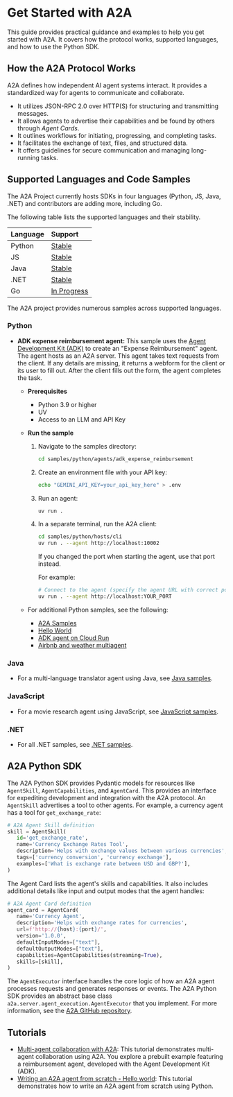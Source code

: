 
# Get Started with A2A

This guide provides practical guidance and examples to help you get started
with A2A. It covers how the protocol works, supported languages, and how to use
the Python SDK.

## How the A2A Protocol Works

A2A defines how independent AI agent systems interact. It provides
a standardized way for agents to communicate and collaborate.

*   It utilizes JSON-RPC 2.0 over HTTP(S) for structuring and transmitting messages.
*   It allows agents to advertise their capabilities and be found by others through *Agent Cards*.
*   It outlines workflows for initiating, progressing, and completing tasks.
*   It facilitates the exchange of text, files, and structured data.
*   It offers guidelines for secure communication and managing long-running tasks.


## Supported Languages and Code Samples

The A2A Project currently hosts SDKs in four languages (Python, JS, Java, .NET)
and contributors are adding more, including Go.


The following table lists the supported languages and their stability.

| Language | Support  |
| :------- | :------- |
| Python   | [Stable](https://github.com/a2aproject/a2a-python) |
| JS       | [Stable](https://github.com/a2aproject/a2a-js)   |
| Java     | [Stable](https://github.com/a2aproject/a2a-java)   |
| .NET     | [Stable](https://github.com/a2aproject/a2a-dotnet)   |
| Go       | [In Progress](https://github.com/a2aproject/a2a-go) |

The A2A project provides numerous samples across supported languages.

### Python

*   **ADK expense reimbursement agent:** This sample uses the [Agent Development
    Kit (ADK)](/application-integration/docs/agents/about-adk) to create an
    "Expense Reimbursement" agent. The agent hosts
    as an A2A server. This agent takes text requests from the client. If any
    details are missing, it returns a webform for the client or its user to fill
    out. After the client fills out the form, the agent completes the task.


    -   **Prerequisites**

        *   Python 3.9 or higher
        *   UV
        *   Access to an LLM and API Key


    -   **Run the sample**


        1.  Navigate to the samples directory:
            ```bash
            cd samples/python/agents/adk_expense_reimbursement
            ```


        2.  Create an environment file with your API key:
            ```bash
            echo "GEMINI_API_KEY=your_api_key_here" > .env
            ```


        3.  Run an agent:
            ```bash
            uv run .
            ```
        4.  In a separate terminal, run the A2A client:
            ```bash
            cd samples/python/hosts/cli
            uv run . --agent http://localhost:10002
            ```
               If you changed the port when starting the agent, use that port instead.

            For example:

               ```bash
               # Connect to the agent (specify the agent URL with correct port)
               uv run . --agent http://localhost:YOUR_PORT
               ```

    -   For additional Python samples, see the following:
        *   [A2A Samples](https://github.com/a2aproject/a2a-samples/tree/main/samples/python)
        *   [Hello World](https://github.com/a2aproject/a2a-samples/tree/main/samples/python/agents/helloworld)
        *   [ADK agent on Cloud Run](https://github.com/a2aproject/a2a-samples/tree/main/samples/python/agents/adk_cloud_run)
        *   [Airbnb and weather multiagent](https://github.com/a2aproject/a2a-samples/tree/main/samples/python/agents/airbnb_planner_multiagent)

### Java

  *   For a multi-language translator agent using Java, see [Java samples](https://github.com/a2aproject/a2a-samples/tree/main/samples/java).

### JavaScript

  *    For a movie research agent using JavaScript, see [JavaScript samples](https://github.com/a2aproject/a2a-samples/tree/main/samples/js).

### .NET

  *   For all .NET samples, see [.NET samples](https://github.com/a2aproject/a2a-dotnet/tree/main/samples).

## A2A Python SDK 
The A2A Python SDK provides Pydantic models for resources like `AgentSkill`,
`AgentCapabilities`, and `AgentCard`. This provides an interface for expediting
development and integration with the A2A protocol.
An `AgentSkill` advertises a tool to other agents. For example, a currency agent
has a tool for `get_exchange_rate`:

```python
# A2A Agent Skill definition
skill = AgentSkill(
   id='get_exchange_rate',
   name='Currency Exchange Rates Tool',
   description='Helps with exchange values between various currencies',
   tags=['currency conversion', 'currency exchange'],
   examples=['What is exchange rate between USD and GBP?'],
)
```

The Agent Card lists the agent's skills and capabilities. It also includes
additional details like input and output modes that the agent handles:

```python
# A2A Agent Card definition
agent_card = AgentCard(
   name='Currency Agent',
   description='Helps with exchange rates for currencies',
   url=f'http://{host}:{port}/',
   version='1.0.0',
   defaultInputModes=["text"],
   defaultOutputModes=["text"],
   capabilities=AgentCapabilities(streaming=True),
   skills=[skill],
)
```

The `AgentExecutor` interface handles the core logic of how an A2A agent
processes requests and generates responses or events. The A2A Python SDK
provides an abstract base class `a2a.server.agent_execution.AgentExecutor` that
you implement. For more information, see the [A2A GitHub repository](https://github.com/google/a2a).


## Tutorials

*   [Multi-agent collaboration with A2A](./topics/tutorials.md):
    This tutorial demonstrates multi-agent collaboration using A2A. You explore
    a prebuilt example featuring a reimbursement agent, developed with the Agent
    Development Kit (ADK).
*   [Writing an A2A agent from scratch - Hello world](https://a2a-protocol.org/latest/tutorials/python/1-introduction/): This tutorial demonstrates
    how to write an A2A agent from scratch using Python.
